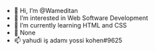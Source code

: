 - 👋 Hi, I’m @Wameditan
- 👀 I’m interested in Web Software Development
- 🌱 I’m currently learning HTML and CSS
- 💞️ None
- 📫 yahudi iş adamı yossi kohen#9625

